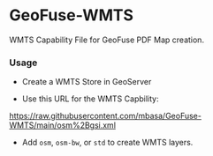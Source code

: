 # GeoFuse-WMTS
WMTS Capability File for GeoFuse PDF Map creation.

### Usage

* Create a WMTS Store in GeoServer

* Use this URL for the WMTS Capbility:

https://raw.githubusercontent.com/mbasa/GeoFuse-WMTS/main/osm%2Bgsi.xml

* Add `osm`, `osm-bw`, or `std` to create WMTS layers. 
